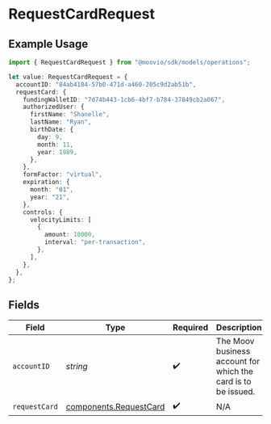 # RequestCardRequest

## Example Usage

```typescript
import { RequestCardRequest } from "@moovio/sdk/models/operations";

let value: RequestCardRequest = {
  accountID: "84ab4184-57b0-471d-a460-205c9d2ab51b",
  requestCard: {
    fundingWalletID: "7d74b443-1cb6-4bf7-b784-37849cb2a067",
    authorizedUser: {
      firstName: "Shanelle",
      lastName: "Ryan",
      birthDate: {
        day: 9,
        month: 11,
        year: 1989,
      },
    },
    formFactor: "virtual",
    expiration: {
      month: "01",
      year: "21",
    },
    controls: {
      velocityLimits: [
        {
          amount: 10000,
          interval: "per-transaction",
        },
      ],
    },
  },
};
```

## Fields

| Field                                                            | Type                                                             | Required                                                         | Description                                                      |
| ---------------------------------------------------------------- | ---------------------------------------------------------------- | ---------------------------------------------------------------- | ---------------------------------------------------------------- |
| `accountID`                                                      | *string*                                                         | :heavy_check_mark:                                               | The Moov business account for which the card is to be issued.    |
| `requestCard`                                                    | [components.RequestCard](../../models/components/requestcard.md) | :heavy_check_mark:                                               | N/A                                                              |